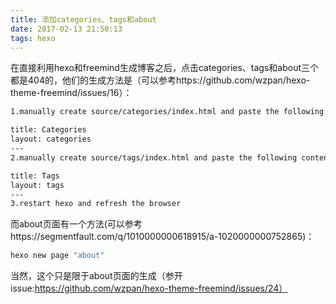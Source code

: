 ```yaml
---
title: 添加categories、tags和about
date: 2017-02-13 21:50:13
tags: hexo
---
```

在直接利用hexo和freemind生成博客之后，点击categories、tags和about三个都是404的，他们的生成方法是（可以参考https://github.com/wzpan/hexo-theme-freemind/issues/16）：
```bash
1.manually create source/categories/index.html and paste the following contents：

title: Categories
layout: categories
---
2.manually create source/tags/index.html and paste the following contents：

title: Tags
layout: tags
---
3.restart hexo and refresh the browser
```

而about页面有一个方法(可以参考https://segmentfault.com/q/1010000000618915/a-1020000000752865)：
```bash
hexo new page "about"
```
当然，这个只是限于about页面的生成（参开issue:https://github.com/wzpan/hexo-theme-freemind/issues/24）